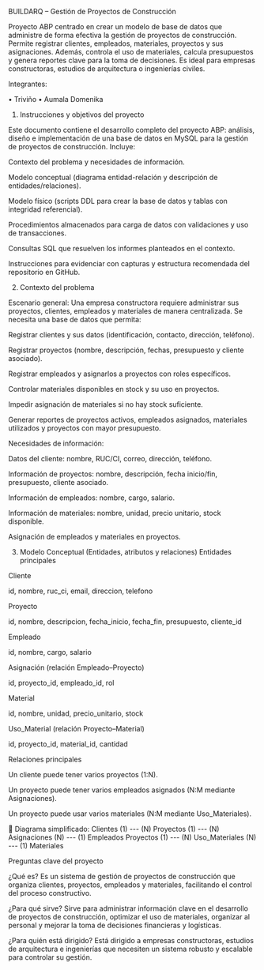 BUILDARQ – Gestión de Proyectos de Construcción

Proyecto ABP centrado en crear un modelo de base de datos que administre de forma efectiva la gestión de proyectos de construcción. Permite registrar clientes, empleados, materiales, proyectos y sus asignaciones. Además, controla el uso de materiales, calcula presupuestos y genera reportes clave para la toma de decisiones. Es ideal para empresas constructoras, estudios de arquitectura o ingenierías civiles.

Integrantes:

• Triviño
• Aumala Domenika

1. Instrucciones y objetivos del proyecto

Este documento contiene el desarrollo completo del proyecto ABP: análisis, diseño e implementación de una base de datos en MySQL para la gestión de proyectos de construcción. Incluye:

Contexto del problema y necesidades de información.

Modelo conceptual (diagrama entidad-relación y descripción de entidades/relaciones).

Modelo físico (scripts DDL para crear la base de datos y tablas con integridad referencial).

Procedimientos almacenados para carga de datos con validaciones y uso de transacciones.

Consultas SQL que resuelven los informes planteados en el contexto.

Instrucciones para evidenciar con capturas y estructura recomendada del repositorio en GitHub.

2. Contexto del problema

Escenario general: Una empresa constructora requiere administrar sus proyectos, clientes, empleados y materiales de manera centralizada. Se necesita una base de datos que permita:

Registrar clientes y sus datos (identificación, contacto, dirección, teléfono).

Registrar proyectos (nombre, descripción, fechas, presupuesto y cliente asociado).

Registrar empleados y asignarlos a proyectos con roles específicos.

Controlar materiales disponibles en stock y su uso en proyectos.

Impedir asignación de materiales si no hay stock suficiente.

Generar reportes de proyectos activos, empleados asignados, materiales utilizados y proyectos con mayor presupuesto.

Necesidades de información:

Datos del cliente: nombre, RUC/CI, correo, dirección, teléfono.

Información de proyectos: nombre, descripción, fecha inicio/fin, presupuesto, cliente asociado.

Información de empleados: nombre, cargo, salario.

Información de materiales: nombre, unidad, precio unitario, stock disponible.

Asignación de empleados y materiales en proyectos.

3. Modelo Conceptual (Entidades, atributos y relaciones)
Entidades principales

Cliente

id, nombre, ruc_ci, email, direccion, telefono

Proyecto

id, nombre, descripcion, fecha_inicio, fecha_fin, presupuesto, cliente_id

Empleado

id, nombre, cargo, salario

Asignación (relación Empleado–Proyecto)

id, proyecto_id, empleado_id, rol

Material

id, nombre, unidad, precio_unitario, stock

Uso_Material (relación Proyecto–Material)

id, proyecto_id, material_id, cantidad

Relaciones principales

Un cliente puede tener varios proyectos (1:N).

Un proyecto puede tener varios empleados asignados (N:M mediante Asignaciones).

Un proyecto puede usar varios materiales (N:M mediante Uso_Materiales).

📌 Diagrama simplificado:
Clientes (1) --- (N) Proyectos (1) --- (N) Asignaciones (N) --- (1) Empleados
Proyectos (1) --- (N) Uso_Materiales (N) --- (1) Materiales

Preguntas clave del proyecto

¿Qué es?
Es un sistema de gestión de proyectos de construcción que organiza clientes, proyectos, empleados y materiales, facilitando el control del proceso constructivo.

¿Para qué sirve?
Sirve para administrar información clave en el desarrollo de proyectos de construcción, optimizar el uso de materiales, organizar al personal y mejorar la toma de decisiones financieras y logísticas.

¿Para quién está dirigido?
Está dirigido a empresas constructoras, estudios de arquitectura e ingenierías que necesiten un sistema robusto y escalable para controlar su gestión.
